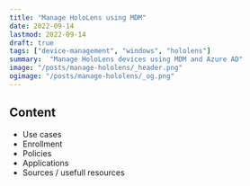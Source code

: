 ```yaml
---
title: "Manage HoloLens using MDM"
date: 2022-09-14
lastmod: 2022-09-14
draft: true
tags: ["device-management", "windows", "hololens"]
summary:  "Manage HoloLens devices using MDM and Azure AD"
image: "/posts/manage-hololens/_header.png"
ogimage: "/posts/manage-hololens/_og.png"
---
```

## Content
* Use cases
* Enrollment
* Policies
* Applications
* Sources / usefull resources